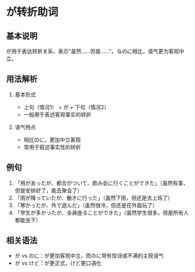 # が转折助词

## 基本说明
が用于表达转折关系，表示"虽然……但是……"。与のに相比，语气更为客观中立。

## 用法解析
1. 基本形式
   - 上句（情况1） + が + 下句（情况2）
   - 一般用于表述客观事实的转折

2. 语气特点
   - 相比のに，更加中立客观
   - 常用于叙述事实性的转折

## 例句
1. 「用があったが、都合がついて、飲み会に行くことができた」（虽然有事，但是安排好了，能去聚会了）
2. 「雨が降っていたが、働きに行った」（虽然下雨，但还是去上班了）
3. 「寒かったが、外で遊んだ」（虽然很冷，但还是在外面玩了）
4. 「学生が多かったが、全員座ることができた」（虽然学生很多，但是所有人都能坐下）

## 相关语法
- が vs のに：が更加客观中立，而のに带有惊讶或不满的主观语气
- が vs けど：が更正式，けど更口语化